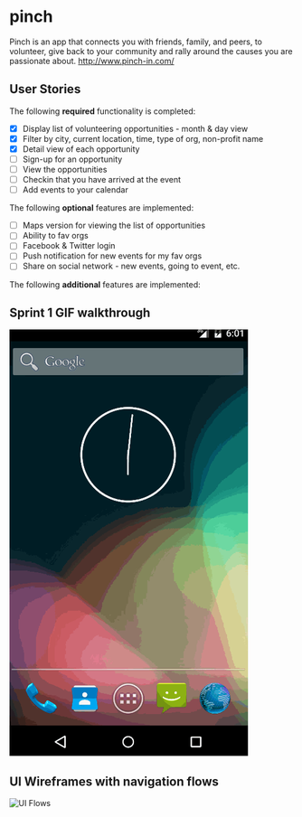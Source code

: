 # pinch
Pinch is an app that connects you with friends, family, and peers, to volunteer, give back to your community and rally around the causes you are passionate about. 
http://www.pinch-in.com/

## User Stories

The following **required** functionality is completed:

* [x] Display list of volunteering opportunities - month & day view
* [x] Filter by city, current location, time, type of org, non-profit name
* [x] Detail view of each opportunity
* [ ] Sign-up for an opportunity
* [ ] View the opportunities  
* [ ] Checkin that you have arrived at the event
* [ ] Add events to your calendar

The following **optional** features are implemented:

* [ ] Maps version for viewing the list of opportunities
* [ ] Ability to fav orgs
* [ ] Facebook & Twitter login
* [ ] Push notification for new events for my fav orgs
* [ ] Share on social network - new events, going to event, etc.

The following **additional** features are implemented:

## Sprint 1 GIF walkthrough

<img src='https://github.com/pinch-codepath/pinch/blob/master/demos/sprint1.gif' />

## UI Wireframes with navigation flows

<img src='http://i.imgur.com/RXABHi6.gif' title='UI Flows' width='' alt='UI Flows' />
